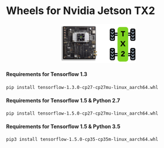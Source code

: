 # Wheels for Nvidia Jetson TX2


<p align="center">
  <img width=40% src="images/jetson.png">
</p>

#### Requirements for Tensorflow 1.3
```
pip install tensorflow-1.3.0-cp27-cp27mu-linux_aarch64.whl
```

#### Requirements for Tensorflow 1.5 & Python 2.7
```
pip install tensorflow-1.5.0-cp27-cp27mu-linux_aarch64.whl
```

#### Requirements for Tensorflow 1.5 & Python 3.5
```
pip3 install tensorflow-1.5.0-cp35-cp35m-linux_aarch64.whl
```



